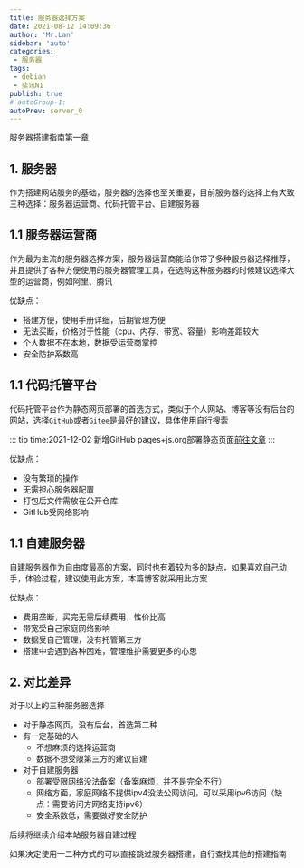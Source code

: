 ```yaml
--- 
title: 服务器选择方案
date: 2021-08-12 14:09:36
author: 'Mr.Lan'
sidebar: 'auto'
categories: 
 - 服务器
tags: 
 - debian
 - 斐讯N1
publish: true
# autoGroup-1: 
autoPrev: server_0
---
```


服务器搭建指南第一章
<!-- more -->
## **1. 服务器**

作为搭建网站服务的基础，服务器的选择也至关重要，目前服务器的选择上有大致三种选择：服务器运营商、代码托管平台、自建服务器

## **1.1 服务器运营商**
作为最为主流的服务器选择方案，服务器运营商能给你带了多种服务器选择推荐，并且提供了各种方便使用的服务器管理工具，在选购这种服务器的时候建议选择大型的运营商，例如阿里、腾讯

优缺点：
+ 搭建方便，使用手册详细，后期管理方便
+ 无法买断，价格对于性能（cpu、内存、带宽、容量）影响差距较大
+ 个人数据不在本地，数据受运营商掌控
+ 安全防护系数高

## **1.1 代码托管平台**
代码托管平台作为静态网页部署的首选方式，类似于个人网站、博客等没有后台的网站，选择`GitHub`或者`Gitee`是最好的建议，具体使用自行搜索

::: tip time:2021-12-02
新增GitHub pages+js.org部署静态页面[前往文章](../../other/favorites/jsorg.md)
:::

优缺点：
+ 没有繁琐的操作
+ 无需担心服务器配置
+ 打包后文件需放在公开仓库
+ GitHub受网络影响

## **1.1 自建服务器**
自建服务器作为自由度最高的方案，同时也有着较为多的缺点，如果喜欢自己动手，体验过程，建议使用此方案，本篇博客就采用此方案

优缺点：
+ 费用垄断，买完无需后续费用，性价比高
+ 带宽受自己家庭网络影响
+ 数据受自己管理，没有托管第三方
+ 搭建中会遇到各种困难，管理维护需要更多的心思

## **2. 对比差异**
对于以上的三种服务器选择

+ 对于静态网页，没有后台，首选第二种
+ 有一定基础的人
    - 不想麻烦的选择运营商
    - 数据不想受限第三方的建议自建
+ 对于自建服务器
    - 部署受限网络没法备案（备案麻烦，并不是完全不行）
    - 网络方面，家庭网络不提供ipv4没法公网访问，可以采用ipv6访问（缺点：需要访问方网络支持ipv6）
    - 安全系数低，需要做好安全防护

后续将继续介绍本站服务器自建过程

如果决定使用一二种方式的可以直接跳过服务器搭建，自行查找其他的搭建指南